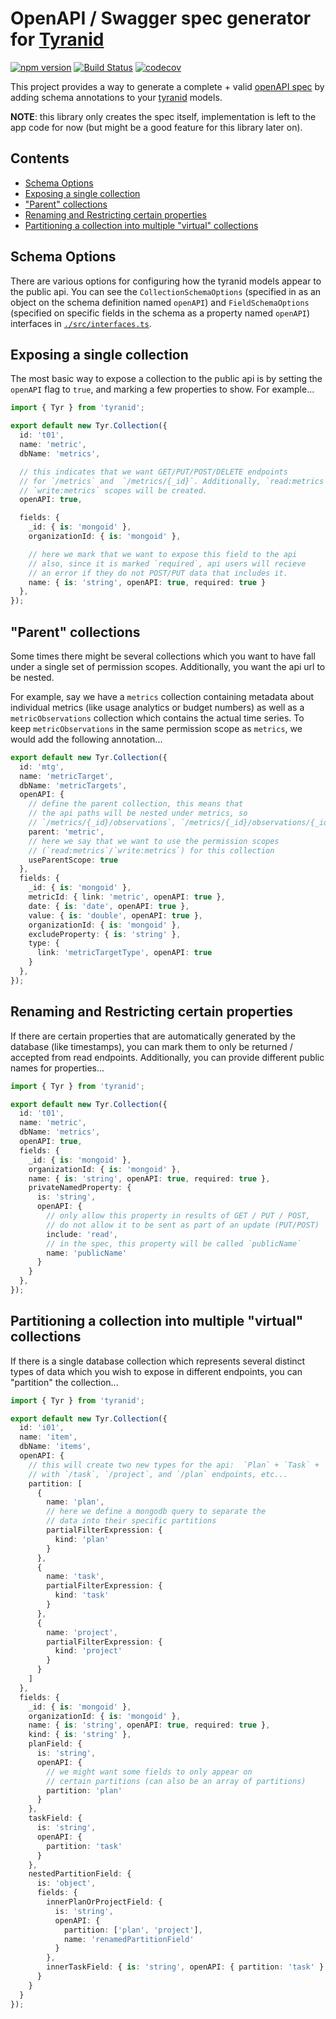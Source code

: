 # OpenAPI / Swagger spec generator for [Tyranid](http://tyranid.org/)

[![npm version](https://badge.fury.io/js/tyranid-openapi.svg)](https://badge.fury.io/js/tyranid-openapi)
[![Build Status](https://travis-ci.org/CrossLead/tyranid-openapi.svg?branch=master)](https://travis-ci.org/CrossLead/tyranid-openapi)
[![codecov](https://codecov.io/gh/CrossLead/tyranid-openapi/branch/master/graph/badge.svg)](https://codecov.io/gh/CrossLead/tyranid-openapi)

This project provides a way to generate a complete + valid [openAPI spec](https://github.com/OAI/OpenAPI-Specification/blob/master/versions/2.0.md) by adding schema annotations to your [tyranid](http://tyranid.org/) models.

**NOTE**: this library only creates the spec itself, implementation is left to the app code for now (but might be a good feature for this library later on).

## Contents

- [Schema Options](#schema-options)
- [Exposing a single collection](#exposing-a-single-collection)
- ["Parent" collections](#parent-collections)
- [Renaming and Restricting certain properties](#renaming-and-restricting-certain-properties)
- [Partitioning a collection into multiple "virtual" collections](#partitioning-a-collection-into-multiple-virtual-collections)


## Schema Options

There are various options for configuring how the tyranid models appear to the public api. You can see the `CollectionSchemaOptions` (specified in as an object on the schema definition named `openAPI`) and `FieldSchemaOptions` (specified on specific fields in the schema as a property named `openAPI`) interfaces in [`./src/interfaces.ts`](./src/interfaces.ts).

## Exposing a single collection

The most basic way to expose a collection to the public api is by setting the `openAPI` flag to `true`, and marking a few properties to show. For example...

```typescript
import { Tyr } from 'tyranid';

export default new Tyr.Collection({
  id: 't01',
  name: 'metric',
  dbName: 'metrics',

  // this indicates that we want GET/PUT/POST/DELETE endpoints
  // for `/metrics` and  `/metrics/{_id}`. Additionally, `read:metrics` and
  // `write:metrics` scopes will be created.
  openAPI: true,

  fields: {
    _id: { is: 'mongoid' },
    organizationId: { is: 'mongoid' },

    // here we mark that we want to expose this field to the api
    // also, since it is marked `required`, api users will recieve
    // an error if they do not POST/PUT data that includes it.
    name: { is: 'string', openAPI: true, required: true }
  },
});
```

## "Parent" collections

Some times there might be several collections which you want to have fall under a single set of permission scopes. Additionally, you want the api url to be nested.

For example, say we have a `metrics` collection containing metadata about individual metrics (like usage analytics or budget numbers) as well as a `metricObservations` collection which contains the actual time series. To keep `metricObservations` in the same permission scope as `metrics`, we would add the following annotation...

```typescript
export default new Tyr.Collection({
  id: 'mtg',
  name: 'metricTarget',
  dbName: 'metricTargets',
  openAPI: {
    // define the parent collection, this means that
    // the api paths will be nested under metrics, so
    // `/metrics/{_id}/observations`, `/metrics/{_id}/observations/{_id}`
    parent: 'metric',
    // here we say that we want to use the permission scopes
    // (`read:metrics`/`write:metrics`) for this collection
    useParentScope: true
  },
  fields: {
    _id: { is: 'mongoid' },
    metricId: { link: 'metric', openAPI: true },
    date: { is: 'date', openAPI: true },
    value: { is: 'double', openAPI: true },
    organizationId: { is: 'mongoid' },
    excludeProperty: { is: 'string' },
    type: {
      link: 'metricTargetType', openAPI: true
    }
  },
});
```

## Renaming and Restricting certain properties

If there are certain properties that are automatically generated by the database (like timestamps), you can mark them to only be returned / accepted from read endpoints. Additionally, you can provide different public names for properties...

```typescript
import { Tyr } from 'tyranid';

export default new Tyr.Collection({
  id: 't01',
  name: 'metric',
  dbName: 'metrics',
  openAPI: true,
  fields: {
    _id: { is: 'mongoid' },
    organizationId: { is: 'mongoid' },
    name: { is: 'string', openAPI: true, required: true },
    privateNamedProperty: {
      is: 'string',
      openAPI: {
        // only allow this property in results of GET / PUT / POST,
        // do not allow it to be sent as part of an update (PUT/POST)
        include: 'read',
        // in the spec, this property will be called `publicName`
        name: 'publicName'
      }
    }
  },
});
```

## Partitioning a collection into multiple "virtual" collections

If there is a single database collection which represents several distinct types of data which you wish to expose in different endpoints, you can "partition" the collection...

```typescript
import { Tyr } from 'tyranid';

export default new Tyr.Collection({
  id: 'i01',
  name: 'item',
  dbName: 'items',
  openAPI: {
    // this will create two new types for the api:  `Plan` + `Task` + `Project`,
    // with `/task`, `/project`, and `/plan` endpoints, etc...
    partition: [
      {
        name: 'plan',
        // here we define a mongodb query to separate the
        // data into their specific partitions
        partialFilterExpression: {
          kind: 'plan'
        }
      },
      {
        name: 'task',
        partialFilterExpression: {
          kind: 'task'
        }
      },
      {
        name: 'project',
        partialFilterExpression: {
          kind: 'project'
        }
      }
    ]
  },
  fields: {
    _id: { is: 'mongoid' },
    organizationId: { is: 'mongoid' },
    name: { is: 'string', openAPI: true, required: true },
    kind: { is: 'string' },
    planField: {
      is: 'string',
      openAPI: {
        // we might want some fields to only appear on
        // certain partitions (can also be an array of partitions)
        partition: 'plan'
      }
    },
    taskField: {
      is: 'string',
      openAPI: {
        partition: 'task'
      }
    },
    nestedPartitionField: {
      is: 'object',
      fields: {
        innerPlanOrProjectField: {
          is: 'string',
          openAPI: {
            partition: ['plan', 'project'],
            name: 'renamedPartitionField'
          }
        },
        innerTaskField: { is: 'string', openAPI: { partition: 'task' } }
      }
    }
  }
});
```